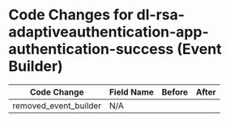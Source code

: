 # Code Changes for dl-rsa-adaptiveauthentication-app-authentication-success (Event Builder)

| Code Change | Field Name | Before | After |
|-------------|------------|--------|-------|
| removed_event_builder | N/A |  |  |